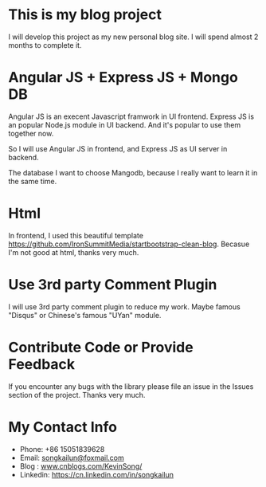 # This is my blog project
I will develop this project as my new personal blog site. I will spend almost 2 months to complete it.

# Angular JS + Express JS + Mongo DB
Angular JS is an execent Javascript framwork in UI frontend. Express JS is an popular Node.js module in UI backend. 
And it's popular to use them together now. 

So I will use Angular JS in frontend, and Express JS as UI server in backend.

The database I want to choose Mangodb, because I really want to learn it in the same time.

# Html
In frontend, I used this beautiful template https://github.com/IronSummitMedia/startbootstrap-clean-blog.  Becasue I'm not good at html, thanks very much.

# Use 3rd party Comment Plugin
I will use 3rd party comment plugin to reduce my work. Maybe famous "Disqus" or Chinese's famous "UYan" module.

# Contribute Code or Provide Feedback
If you encounter any bugs with the library please file an issue in the Issues section of the project. Thanks very much.

# My Contact Info
* Phone: +86 15051839628
* Email: songkailun@foxmail.com
* Blog : www.cnblogs.com/KevinSong/
* Linkedin: https://cn.linkedin.com/in/songkailun
